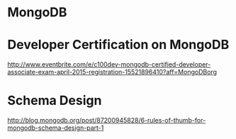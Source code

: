 # MongoDB

# Developer Certification on MongoDB
http://www.eventbrite.com/e/c100dev-mongodb-certified-developer-associate-exam-april-2015-registration-15521896410?aff=MongoDBorg

# Schema Design
http://blog.mongodb.org/post/87200945828/6-rules-of-thumb-for-mongodb-schema-design-part-1

